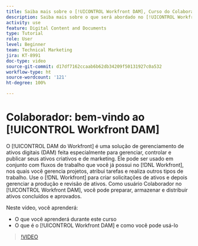 ```yaml
---
title: Saiba mais sobre o [!UICONTROL Workfront DAM], Curso do Colaborador
description: Saiba mais sobre o que será abordado no [!UICONTROL Workfront DAM], Curso do Colaborador.
activity: use
feature: Digital Content and Documents
type: Tutorial
role: User
level: Beginner
team: Technical Marketing
jira: KT-8991
doc-type: video
source-git-commit: d17df7162ccaab6b62db34209f50131927c0a532
workflow-type: ht
source-wordcount: '121'
ht-degree: 100%

---
```


# Colaborador: bem-vindo ao [!UICONTROL Workfront DAM]

O [!UICONTROL DAM do Workfront] é uma solução de gerenciamento de ativos digitais (DAM) feita especialmente para gerenciar, controlar e publicar seus ativos criativos e de marketing. Ele pode ser usado em conjunto com fluxos de trabalho que você já possui no [!DNL Workfront], nos quais você gerencia projetos, atribui tarefas e realiza outros tipos de trabalho. Use o [!DNL Workfront] para criar solicitações de ativos e depois gerenciar a produção e revisão de ativos. Como usuário Colaborador no [!UICONTROL Workfront DAM], você pode preparar, armazenar e distribuir ativos concluídos e aprovados.

Neste vídeo, você aprenderá:

* O que você aprenderá durante este curso
* O que é o [!UICONTROL Workfront DAM] e como você pode usá-lo

>[!VIDEO](https://video.tv.adobe.com/v/335251/?quality=12&learn=on&enablevpops)
